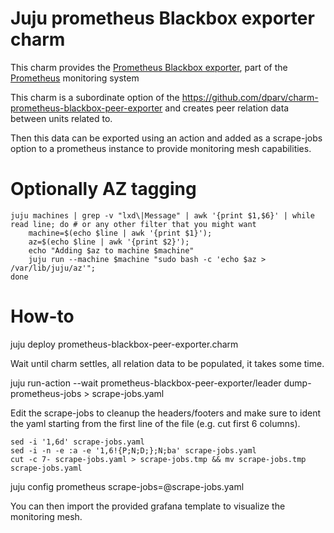 # Juju prometheus Blackbox exporter charm

This charm provides the [Prometheus Blackbox exporter](https://github.com/prometheus/blackbox_exporter), part of the [Prometheus](https://prometheus.io/) monitoring system

This charm is a subordinate option of the https://github.com/dparv/charm-prometheus-blackbox-peer-exporter and creates peer relation data between units related to.

Then this data can be exported using an action and added as a scrape-jobs option to a prometheus instance to provide monitoring mesh capabilities.

# Optionally AZ tagging

```
juju machines | grep -v "lxd\|Message" | awk '{print $1,$6}' | while read line; do # or any other filter that you might want
    machine=$(echo $line | awk '{print $1}'); 
    az=$(echo $line | awk '{print $2}'); 
    echo "Adding $az to machine $machine"
    juju run --machine $machine "sudo bash -c 'echo $az > /var/lib/juju/az'";
done
```

# How-to

juju deploy prometheus-blackbox-peer-exporter.charm

Wait until charm settles, all relation data to be populated, it takes some time.

juju run-action --wait prometheus-blackbox-peer-exporter/leader dump-prometheus-jobs > scrape-jobs.yaml

Edit the scrape-jobs to cleanup the headers/footers and make sure to ident the
yaml starting from the first line of the file (e.g. cut first 6 columns).

```
sed -i '1,6d' scrape-jobs.yaml
sed -i -n -e :a -e '1,6!{P;N;D;};N;ba' scrape-jobs.yaml
cut -c 7- scrape-jobs.yaml > scrape-jobs.tmp && mv scrape-jobs.tmp scrape-jobs.yaml
```

juju config prometheus scrape-jobs=@scrape-jobs.yaml

You can then import the provided grafana template to visualize the monitoring mesh.
